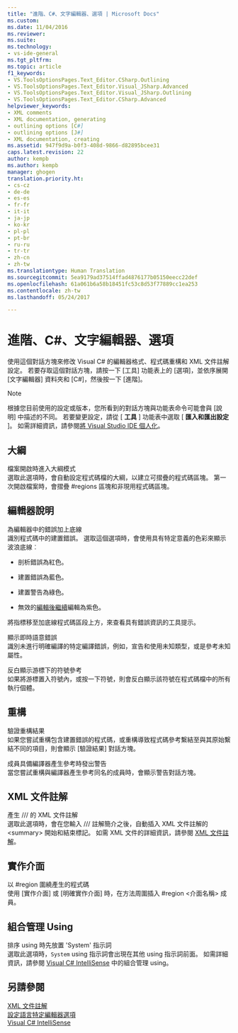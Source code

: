 ```yaml
---
title: "進階、C#、文字編輯器、選項 | Microsoft Docs"
ms.custom: 
ms.date: 11/04/2016
ms.reviewer: 
ms.suite: 
ms.technology:
- vs-ide-general
ms.tgt_pltfrm: 
ms.topic: article
f1_keywords:
- VS.ToolsOptionsPages.Text_Editor.CSharp.Outlining
- VS.ToolsOptionsPages.Text_Editor.Visual_JSharp.Advanced
- VS.ToolsOptionsPages.Text_Editor.Visual_JSharp.Outlining
- VS.ToolsOptionsPages.Text_Editor.CSharp.Advanced
helpviewer_keywords:
- XML comments
- XML documentation, generating
- outlining options [C#]
- outlining options [J#]
- XML documentation, creating
ms.assetid: 947f9d9a-b0f3-408d-9866-d82895bcee31
caps.latest.revision: 22
author: kempb
ms.author: kempb
manager: ghogen
translation.priority.ht:
- cs-cz
- de-de
- es-es
- fr-fr
- it-it
- ja-jp
- ko-kr
- pl-pl
- pt-br
- ru-ru
- tr-tr
- zh-cn
- zh-tw
ms.translationtype: Human Translation
ms.sourcegitcommit: 5ea9179ad37514ffad4876177b05150eecc22def
ms.openlocfilehash: 61a061b6a58b18451fc53c8d53f77889cc1ea253
ms.contentlocale: zh-tw
ms.lasthandoff: 05/24/2017

---
```

# <a name="options-text-editor-c-advanced"></a>進階、C#、文字編輯器、選項
使用這個對話方塊來修改 Visual C# 的編輯器格式、程式碼重構和 XML 文件註解設定。 若要存取這個對話方塊，請按一下 [工具] 功能表上的 [選項]，並依序展開 [文字編輯器] 資料夾和 [C#]，然後按一下 [進階]。  
  
> [!NOTE]
>  根據您目前使用的設定或版本，您所看到的對話方塊與功能表命令可能會與 [說明] 中描述的不同。 若要變更設定，請從 [ **工具** ] 功能表中選取 [ **匯入和匯出設定** ]。 如需詳細資訊，請參閱[將 Visual Studio IDE 個人化](../../ide/personalizing-the-visual-studio-ide.md)。  
  
## <a name="outlining"></a>大綱  
 檔案開啟時進入大綱模式  
 選取此選項時，會自動設定程式碼檔的大綱，以建立可摺疊的程式碼區塊。 第一次開啟檔案時，會摺疊 #regions 區塊和非現用程式碼區塊。  
  
## <a name="editor-help"></a>編輯器說明  
 為編輯器中的錯誤加上底線  
 識別程式碼中的建置錯誤。 選取這個選項時，會使用具有特定意義的色彩來顯示波浪底線︰  
  
-   剖析錯誤為紅色。  
  
-   建置錯誤為藍色。  
  
-   建置警告為綠色。  
  
-   無效的[編輯後繼續](../../debugger/edit-and-continue.md)編輯為紫色。  
  
 將指標移至加底線程式碼區段上方，來查看具有錯誤資訊的工具提示。  
  
 顯示即時語意錯誤  
 識別未進行明確編譯的特定編譯錯誤，例如，宣告和使用未知類型，或是參考未知屬性。  
  
 反白顯示游標下的符號參考  
 如果將游標置入符號內，或按一下符號，則會反白顯示該符號在程式碼檔中的所有執行個體。  
  
## <a name="refactoring"></a>重構  
 驗證重構結果  
 如果您嘗試重構包含建置錯誤的程式碼，或重構導致程式碼參考繫結至與其原始繫結不同的項目，則會顯示 [驗證結果] 對話方塊。  
  
 成員具備編譯器產生參考時發出警告  
 當您嘗試重構與編譯器產生參考同名的成員時，會顯示警告對話方塊。  
  
## <a name="xml-documentation-comments"></a>XML 文件註解  
 產生 /// 的 XML 文件註解  
 選取此選項時，會在您輸入 /// 註解簡介之後，自動插入 XML 文件註解的 \<summary> 開始和結束標記。 如需 XML 文件的詳細資訊，請參閱 [XML 文件註解](/dotnet/csharp/programming-guide/xmldoc/xml-documentation-comments)。  
  
## <a name="implement-interface"></a>實作介面  
 以 #region 圍繞產生的程式碼  
 使用 [實作介面] 或 [明確實作介面] 時，在方法周圍插入 #region \<介面名稱> 成員。  
  
## <a name="organize-usings"></a>組合管理 Using  
 排序 using 時先放置 'System' 指示詞  
 選取此選項時，`System` using 指示詞會出現在其他 using 指示詞前面。 如需詳細資訊，請參閱 [Visual C# IntelliSense](../../ide/visual-csharp-intellisense.md#automatic-code-generation) 中的組合管理 using。  
  
## <a name="see-also"></a>另請參閱  
 [XML 文件註解](/dotnet/csharp/programming-guide/xmldoc/xml-documentation-comments)   
 [設定語言特定編輯器選項](../../ide/reference/setting-language-specific-editor-options.md)   
 [Visual C# IntelliSense](../../ide/visual-csharp-intellisense.md)
